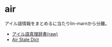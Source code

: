 # air
アイル語情報をまとめるに当たりlin-marnから分離。

- [アイル語真理辞書(raw)](http://jurliyuuri.com/ail/ail_compressed.json)
- [Air Stale Dict](http://jurliyuuri.com/ail/ail-stale-json/dict/index.html)